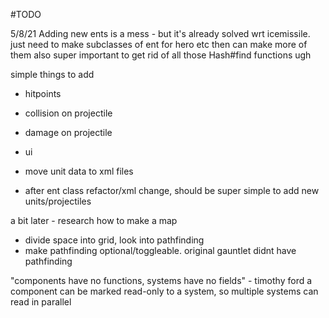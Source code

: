 #TODO


5/8/21
Adding new ents is a mess - but it's already solved wrt icemissile.
just need to make subclasses of ent for hero etc
then can make more of them
also super important to get rid of all those Hash#find functions ugh

simple things to add

- hitpoints
- collision on projectile
- damage on projectile
- ui


- move unit data to xml files
- after ent class refactor/xml change, should be super simple to add new units/projectiles

a bit later - research how to make a map
- divide space into grid, look into pathfinding
- make pathfinding optional/toggleable. original gauntlet didnt have pathfinding

"components have no functions, systems have no fields" - timothy ford
a component can be marked read-only to a system, so multiple systems can read in parallel



